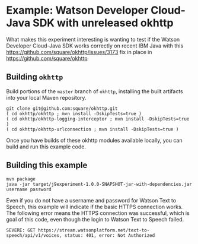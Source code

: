 # Example: Watson Developer Cloud-Java SDK with unreleased okhttp

What makes this experiment interesting is wanting to test if the
Watson Developer Cloud-Java SDK works correctly on recent IBM Java
with this https://github.com/square/okhttp/issues/3173
fix in place in https://github.com/square/okhttp

## Building `okhttp`

Build portions of the `master` branch of `okhttp`,
installing the built artifacts into your local Maven repository.

    git clone git@github.com:square/okhttp.git
    ( cd okhttp/okhttp ; mvn install -DskipTests=true )
    ( cd okhttp/okhttp-logging-interceptor ; mvn install -DskipTests=true )
    ( cd okhttp/okhttp-urlconnection ; mvn install -DskipTests=true )

Once you have builds of these okhttp modules available locally,
you can build and run this example code.

## Building this example

    mvn package
    java -jar target/j9experiment-1.0.0-SNAPSHOT-jar-with-dependencies.jar username password

Even if you do not have a username and password for Watson Text to
Speech, this example will indicate if the basic HTTPS connection
works. The following error means the HTTPS connection was successful,
which is goal of this code, even though the login to Watson Text to
Speech failed.

    SEVERE: GET https://stream.watsonplatform.net/text-to-speech/api/v1/voices, status: 401, error: Not Authorized
